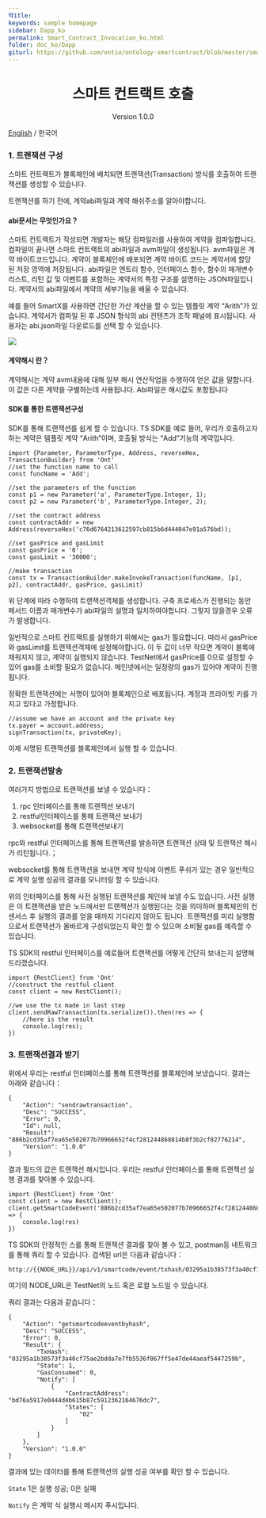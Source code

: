 ```yaml
---
약itle:
keywords: sample homepage
sidebar: Dapp_ko
permalink: Smart_Contract_Invocation_ko.html
folder: doc_ko/Dapp
giturl: https://github.com/ontio/ontology-smartcontract/blob/master/smart-contract-tutorial/Smart_Contract_Invocation_cn.md
---
```


<h1 align="center">스마트 컨트랙트 호출</h1>

<p align="center" class="version">Version 1.0.0 </p>

[English](./Smart_Contract_Invocation_en.html) / 한국어
### 1. 트랜잭션 구성

스마트 컨트랙트가 블록체인에 배치되면 트랜잭션(Transaction) 방식를 호출하여 트랜잭션를 생성할 수 있습니다.

트랜잭션를 하기 전에, 계약abi파일과 계약 해쉬주소를 알아야합니다.

#### abi문서는 무엇인가요？

스마트 컨트랙트가 작성되면 개발자는 해당 컴파일러를 사용하여 계약을 컴파일합니다. 컴파일이 끝나면 스마트 컨트랙트의 abi파일과 avm파일이 생성됩니다. avm파일은 계약 바이트코드입니다. 계약이 블록체인에 배포되면 계약 바이트 코드는 계약서에 할당 된 저장 영역에 저장됩니다. abi파일은 엔트리 함수, 인터페이스 함수, 함수의 매개변수 리스트, 리턴 값 및 이벤트를 포함하는 계약서의 특정 구조를 설명하는 JSON파일입니다. 계약서의 abi파일에서 계약의 세부기능을 배울 수 있습니다.


예를 들어 SmartX를 사용하면 간단한 가산 계산을 할 수 있는 템플릿 계약 “Arith”가 있습니다. 계약서가 컴파일 된 후 JSON 형식의 abi 컨텐츠가 조작 패널에 표시됩니다. 사용자는 abi.json파일 다운로드를 선택 할 수 있습니다.


![](https://upload-images.jianshu.io/upload_images/150344-297f0b59eb7b3e94.png?imageMogr2/auto-orient/strip%7CimageView2/2/w/1240)

#### 계약해시 란？

계약해시는 계약 avm내용에 대해 일부 해시 연산작업을 수행하여 얻은 값을 말합니다. 이 값은 다른 계약을 구별하는데 사용됩니다. Abi파일은 해시값도 포함됩니다

#### SDK를 통한 트랜잭션구성

SDK를 통해 트랜잭션를 쉽게 할 수 있습니다. TS SDK를 예로 들어, 우리가 호출하고자 하는 계약은 템플릿 계약 “Arith”이며, 호출될 방식는 “Add”기능의 계약입니다.

````
import {Parameter, ParameterType, Address, reverseHex, TransactionBuilder} from 'Ont'
//set the function name to call
const funcName = 'Add';

//set the parameters of the function
const p1 = new Parameter('a', ParameterType.Integer, 1);
const p2 = new Parameter('b', ParameterType.Integer, 2);

//set the contract address
const contractAddr = new Address(reverseHex('c76d6764213612597cb815b6d444047e91a576bd));

//set gasPrice and gasLimit
const gasPrice = '0';
const gasLimit = '30000';

//make transaction
const tx = TransactionBuilder.makeInvokeTransaction(funcName, [p1, p2], contractAddr, gasPrice, gasLimit)
````

위 단계에 따라 수행하여 트랜잭션객체를 생성합니다. 구축 프로세스가 진행되는 동안 메서드 이름과 매개변수가 abi파일의 설명과 일치하여야합니다. 그렇지 않을경우 오류가 발생합니다.

일반적으로 스마트 컨트랙트를 실행하기 위해서는 gas가 필요합니다. 따라서 gasPrice와 gasLimit를 트랜잭션객체에 설정해야합니다. 이 두 값이 너무 작으면 계약이 블록에 채워지지 않고, 계약이 실행되지 않습니다. TestNet에서 gasPrice를 0으로 설정할 수 있어 gas를 소비할 필요가 없습니다. 메인넷에서는 일정량의 gas가 있어야 계약이 진행됩니다.

정확한 트랜잭션에는 서명이 있어야 블록체인으로 배포됩니다. 계정과 프라이빗 키를 가지고 있다고 가정합니다.

````
//assume we have an account and the private key
tx.payer = account.address;
signTransaction(tx, privateKey);
````

이제 서명된 트랜잭션를 블록체인에서 실행 할 수 있습니다.

### 2. 트랜잭션발송

여러가지 방법으로 트랜잭션를 보낼 수 있습니다：

1. rpc 인터페이스를 통해 트랜잭션 보내기
2. restful인터페이스를 통해 트랜잭션 보내기
3. websocket를 통해 트랜잭션보내기

rpc와 restful 인터페이스를 통해 트랜잭션를 발송하면 트랜잭션 상태 및 트랜잭션 해시가 리턴됩니다.；

websocket를 통해 트랜잭션을 보내면 계약 방식에 이벤트 푸쉬가 있는 경우 일반적으로 계약 실행 성공의 결과를 모니터링 할 수 있습니다.  

위의 인터페이스를 통해 사전 실행된 트랜잭션를 체인에 보낼 수도 있습니다. 사전 실행은 이 트랜잭션을 받은 노드에서만 트랜잭션가 실행된다는 것을 의미하며 블록체인의 컨센서스 후 실행의 결과를 얻을 때까지 기다리지 않아도 됩니다. 트랜잭션를 미리 실행함으로서 트랜잭션가 올바르게 구성되었는지 확인 할 수 있으며 소비될 gas를 예측할 수 있습니다.

TS SDK의 restful 인터페이스를 예로들어 트랜잭션를 어떻게 간단히 보내는지 설명해드리겠습니다.

````
import {RestClient} from 'Ont'
//construct the restful client
const client = new RestClient();

//we use the tx made in last step
client.sendRawTransaction(tx.serialize()).then(res => {
	//here is the result
    console.log(res);
})
````

### 3. 트랜잭션결과 받기

위에서 우리는 
restful 인터페이스를 통해 트랜잭션를 블록체인에 보냈습니다. 결과는 아래와 같습니다：

````
{
	"Action": "sendrawtransaction",
	"Desc": "SUCCESS",
	"Error": 0,
	"Id": null,
	"Result": "886b2cd35af7ea65e502077b70966652f4cf281244868814b8f3b2cf82776214",
	"Version": "1.0.0"
}
````

결과 필드의 값은 트랜잭션 해시입니다. 우리는 
restful 인터페이스를 통해 트랜잭션 실행 결과를 찾아볼 수 있습니다.

````
import {RestClient} from 'Ont'
const client = new RestClient();
client.getSmartCodeEvent('886b2cd35af7ea65e502077b70966652f4cf281244868814b8f3b2cf82776214').then(res => {
    console.log(res)
})
````

TS SDK의 안정적인 스를 통해 트랜잭션 결과를 찾아 볼 수 있고, postman등 네트워크를 통해 쿼리 할 수 있습니다. 검색된 url은 다음과 같습니다：

````
http://{{NODE_URL}}/api/v1/smartcode/event/txhash/03295a1b38573f3a40cf75ae2bdda7e7fb5536f067ff5e47de44aeaf5447259b
````

여기의 NODE_URL은 TestNet의 노드 혹은 로컬 노드일 수 있습니다.

쿼리 결과는 다음과 같습니다：

````
{
    "Action": "getsmartcodeeventbyhash",
    "Desc": "SUCCESS",
    "Error": 0,
    "Result": {
        "TxHash": "03295a1b38573f3a40cf75ae2bdda7e7fb5536f067ff5e47de44aeaf5447259b",
        "State": 1,
        "GasConsumed": 0,
        "Notify": [
            {
                "ContractAddress": "bd76a5917e0444d4b615b87c5912362164676dc7",
                "States": [
                    "02"
                ]
            }
        ]
    },
    "Version": "1.0.0"
}
````

결과에 있는 데이터를 통해 트랜잭션의 실행 성공 여부를 확인 할 수 있습니다.

```State``` 1은 실행 성공; 0은 실패

````Notify```` 은 계약 식 실행시 메시지 푸시입니다.
